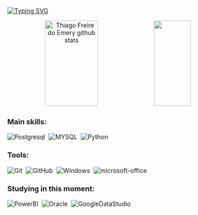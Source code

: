 [![Typing SVG](https://readme-typing-svg.herokuapp.com/?color=0D1117&size=35&center=true&vCenter=true&width=1000&lines=Hello,+My+name+is+Thiago+Freire+do+Emery;I'm+28+years+old;I+from+Brasil,+PE;I+living+Recife;I'm+in+a+career+transition+to+the+analytics+area;Be+Welcome!+:%29)](https://git.io/typing-svg)

<div align="center">  
  <img width="49%" height="195px" src="https://github-readme-stats.vercel.app/api?username=emerythiago&show_icons=true&count_private=true&hide_border=true&title_color=F8F8FF&icon_color=F8F8FF&text_color=F8F8FF&bg_color=0D1117" alt="Thiago Freire do Emery github stats" /> 
  <img width="41%" height="195px" src="https://github-readme-stats.vercel.app/api/top-langs/?username=emerythiago&layout=compact&hide_border=true&title_color=F8F8FF&text_color=F8F8FF&bg_color=0D1117" />
</div>
 
### Main skills:
![Postgresql](https://img.shields.io/badge/-Postgresql-0D1117?style=for-the-badge&logo=postgresql&labelColor=0D1117)&nbsp;
![MYSQL](https://img.shields.io/badge/-MYSQL-0D1117?style=for-the-badge&logo=MYSQL&logoColor=white&labelColor=0D1117)&nbsp;
![Python](https://img.shields.io/badge/-python-0D1117?style=for-the-badge&logo=python&logoColor=1572B6&labelColor=0D1117)&nbsp;

### Tools:
![Git](https://img.shields.io/badge/-Git-0D1117?style=for-the-badge&logo=git&labelColor=0D1117)&nbsp;
![GitHub](https://img.shields.io/badge/-GitHub-0D1117?style=for-the-badge&logo=github&labelColor=0D1117)&nbsp;
![Windows](https://img.shields.io/badge/-Windows-0D1117?style=for-the-badge&logo=windows&labelColor=0D1117)&nbsp;
![microsoft-office](https://img.shields.io/badge/-microsoft_office-0D1117?style=for-the-badge&logo=microsoft-office&labelColor=0D1117)&nbsp;

  
### Studying in this moment:
![PowerBI](https://img.shields.io/badge/-PowerBI-0D1117?style=for-the-badge&logo=powerbi&labelColor=0D1117&textColor=0D1117)&nbsp;
![Oracle](https://img.shields.io/badge/-Oracle-0D1117?style=for-the-badge&logo=oracle&labelColor=0D1117&textColor=0D1117)&nbsp;
![GoogleDataStudio](https://img.shields.io/badge/-GoogleDataStudio-0D1117?style=for-the-badge&logo=google+data+studio&labelColor=0D1117&textColor=0D1117)&nbsp;


